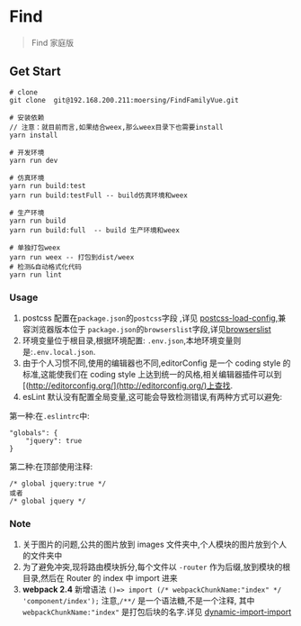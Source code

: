 # Find

> Find 家庭版

## Get Start

```
# clone
git clone  git@192.168.200.211:moersing/FindFamilyVue.git

# 安装依赖
// 注意：就目前而言,如果结合weex,那么weex目录下也需要install
yarn install

# 开发环境
yarn run dev

# 仿真环境
yarn run build:test
yarn run build:testFull -- build仿真环境和weex

# 生产环境
yarn run build
yarn run build:full  -- build 生产环境和weex

# 单独打包weex
yarn run weex -- 打包到dist/weex
# 检测&自动格式化代码
yarn run lint
```

### Usage

1.  postcss 配置在`package.json`的`postcss`字段 ,详见 [postcss-load-config](https://github.com/michael-ciniawsky/postcss-load-config#postcssrc),兼容浏览器版本位于 `package.json`的`browserslist`字段,详见[browserslist](https://github.com/browserslist/browserslist)
2.  环境变量位于根目录,根据环境配置: `.env.json`,本地环境变量则是:`.env.local.json`.
3.  由于个人习惯不同,使用的编辑器也不同,editorConfig 是一个 coding style 的标准,这能使我们在 coding style 上达到统一的风格,相关编辑器插件可以到[(http://editorconfig.org/](http://editorconfig.org/)上查找.
4.  esLint 默认没有配置全局变量,这可能会导致检测错误,有两种方式可以避免:

第一种:在`.eslintrc`中:

    "globals": {
        "jquery": true
    }

第二种:在<script></script>顶部使用注释:

    /* global jquery:true */
    或者
    /* global jquery */

### Note

1.  关于图片的问题,公共的图片放到 images 文件夹中,个人模块的图片放到个人的文件夹中
2.  为了避免冲突,现将路由模块拆分,每个文件以 `-router` 作为后缀,放到模块的根目录,然后在 Router 的 index 中 import 进来
3.  **webpack 2.4** 新增语法 `()=> import (/* webpackChunkName:"index" */ 'component/index');`
    注意,`/**/` 是一个语法糖,不是一个注释, 其中 `webpackChunkName:"index"` 是打包后块的名字.详见 [dynamic-import-import](https://webpack.js.org/guides/code-splitting-async/#dynamic-import-import-)
